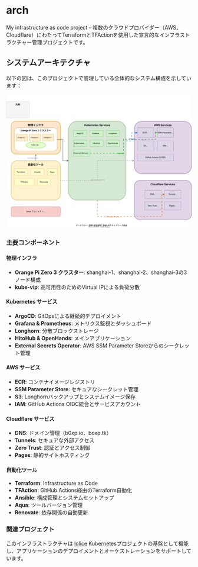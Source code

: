 # arch

My infrastructure as code project - 複数のクラウドプロバイダー（AWS、Cloudflare）にわたってTerraformとTFActionを使用した宣言的なインフラストラクチャー管理プロジェクトです。

## システムアーキテクチャ

以下の図は、このプロジェクトで管理している全体的なシステム構成を示しています：

![System Architecture](docs/system-architecture.drawio.svg)

### 主要コンポーネント

#### 物理インフラ
- **Orange Pi Zero 3 クラスター**: shanghai-1、shanghai-2、shanghai-3の3ノード構成
- **kube-vip**: 高可用性のためのVirtual IPによる負荷分散

#### Kubernetes サービス
- **ArgoCD**: GitOpsによる継続的デプロイメント
- **Grafana & Prometheus**: メトリクス監視とダッシュボード
- **Longhorn**: 分散ブロックストレージ
- **HitoHub & OpenHands**: メインアプリケーション
- **External Secrets Operator**: AWS SSM Parameter Storeからのシークレット管理

#### AWS サービス
- **ECR**: コンテナイメージレジストリ
- **SSM Parameter Store**: セキュアなシークレット管理
- **S3**: Longhornバックアップとシステムイメージ保存
- **IAM**: GitHub Actions OIDC統合とサービスアカウント

#### Cloudflare サービス
- **DNS**: ドメイン管理（b0xp.io、boxp.tk）
- **Tunnels**: セキュアな外部アクセス
- **Zero Trust**: 認証とアクセス制御
- **Pages**: 静的サイトホスティング

#### 自動化ツール
- **Terraform**: Infrastructure as Code
- **TFAction**: GitHub Actions経由のTerraform自動化
- **Ansible**: 構成管理とシステムセットアップ
- **Aqua**: ツールバージョン管理
- **Renovate**: 依存関係の自動更新

### 関連プロジェクト

このインフラストラクチャは [lolice](https://github.com/boxp/lolice) Kubernetesプロジェクトの基盤として機能し、アプリケーションのデプロイメントとオーケストレーションをサポートしています。
